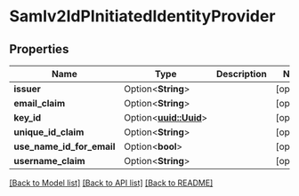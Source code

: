 # Samlv2IdPInitiatedIdentityProvider

## Properties

Name | Type | Description | Notes
------------ | ------------- | ------------- | -------------
**issuer** | Option<**String**> |  | [optional]
**email_claim** | Option<**String**> |  | [optional]
**key_id** | Option<[**uuid::Uuid**](uuid::Uuid.md)> |  | [optional]
**unique_id_claim** | Option<**String**> |  | [optional]
**use_name_id_for_email** | Option<**bool**> |  | [optional]
**username_claim** | Option<**String**> |  | [optional]

[[Back to Model list]](../README.md#documentation-for-models) [[Back to API list]](../README.md#documentation-for-api-endpoints) [[Back to README]](../README.md)


